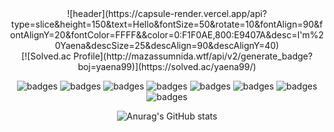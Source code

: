 <div align=center>
![header](https://capsule-render.vercel.app/api?type=slice&height=150&text=Hello&fontSize=50&rotate=10&fontAlign=90&fontAlignY=20&fontColor=FFFF&&color=0:F1F0AE,800:E9407A&desc=I'm%20Yaena&descSize=25&descAlign=90&descAlignY=40)<br>
[![Solved.ac Profile](http://mazassumnida.wtf/api/v2/generate_badge?boj=yaena99)](https://solved.ac/yaena99/)

![badges](https://img.shields.io/badge/HTML5-E34F26?style=for-the-badge&logo=HTML5&logoColor=white)
![badges](https://img.shields.io/badge/CSS3-1572B6?style=for-the-badge&logo=CSS3&logoColor=white)
![badges](https://img.shields.io/badge/Javascript-F7DF1E?style=for-the-badge&logo=JavaScript&logoColor=white)
![badges](https://img.shields.io/badge/jQuery-0769AD?style=for-the-badge&logo=jQuery&logoColor=white)
![badges](https://img.shields.io/badge/Django-092E20?style=for-the-badge&logo=Django&logoColor=white)
![badges](https://img.shields.io/badge/MySQL-4479A1?style=for-the-badge&logo=MySQL&logoColor=white)
![badges](https://img.shields.io/badge/Python-3776AB1?style=for-the-badge&logo=Python&logoColor=white)
![badges](https://img.shields.io/badge/Java-007396?style=for-the-badge&logo=Java&logoColor=white)<br/>



![Anurag's GitHub stats](https://github-readme-stats.vercel.app/api?username=yaena1223&show_icons=true&theme=radical)
</div>
